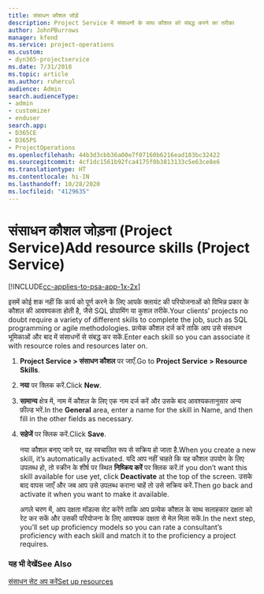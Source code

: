 ```yaml
---
title: संसाधन कौशल जोड़ें
description: Project Service में संसाधनों के साथ कौशल को संबद्ध करने का तरीका
author: JohnPBurrows
manager: kfend
ms.service: project-operations
ms.custom:
- dyn365-projectservice
ms.date: 7/31/2018
ms.topic: article
ms.author: ruhercul
audience: Admin
search.audienceType:
- admin
- customizer
- enduser
search.app:
- D365CE
- D365PS
- ProjectOperations
ms.openlocfilehash: 44b3d3cbb36a00e7f07160b6216ead183bc32422
ms.sourcegitcommit: 4cf1dc1561b92fca4175f0b3813133c5e63ce8e6
ms.translationtype: HT
ms.contentlocale: hi-IN
ms.lasthandoff: 10/28/2020
ms.locfileid: "4129635"
---
```

# <a name="add-resource-skills-project-service"></a><span data-ttu-id="59028-103">संसाधन कौशल जोड़ना (Project Service)</span><span class="sxs-lookup"><span data-stu-id="59028-103">Add resource skills (Project Service)</span></span>

[!INCLUDE[cc-applies-to-psa-app-1x-2x](../includes/cc-applies-to-psa-app-1x-2x.md)]

<span data-ttu-id="59028-104">इसमें कोई शक नहीं कि कार्य को पूर्ण करने के लिए आपके क्लायंट की परियोजनाओं को विभिन्न प्रकार के कौशल की आवश्यकता होती है, जैसे SQL प्रोग्रामिंग या कुशल तरीके.</span><span class="sxs-lookup"><span data-stu-id="59028-104">Your clients’ projects no doubt require a variety of different skills to complete the job, such as SQL programming or agile methodologies.</span></span> <span data-ttu-id="59028-105">प्रत्येक कौशल दर्ज करें ताकि आप उसे संसाधन भूमिकाओं और बाद में संसाधनों से संबद्ध कर सकें.</span><span class="sxs-lookup"><span data-stu-id="59028-105">Enter each skill so you can associate it with resource roles and resources later on.</span></span>  
  
1. <span data-ttu-id="59028-106">**Project Service > संसाधन कौशल** पर जाएँ.</span><span class="sxs-lookup"><span data-stu-id="59028-106">Go to **Project Service > Resource Skills**.</span></span>  
  
2. <span data-ttu-id="59028-107">**नया** पर क्लिक करें.</span><span class="sxs-lookup"><span data-stu-id="59028-107">Click **New**.</span></span>  
  
3. <span data-ttu-id="59028-108">**सामान्य** क्षेत्र में, नाम में कौशल के लिए एक नाम दर्ज करें और उसके बाद आवश्यकतानुसार अन्य फ़ील्ड भरें.</span><span class="sxs-lookup"><span data-stu-id="59028-108">In the **General** area, enter a name for the skill in Name, and then fill in the other fields as necessary.</span></span>  
  
4. <span data-ttu-id="59028-109">**सहेजें** पर क्लिक करें.</span><span class="sxs-lookup"><span data-stu-id="59028-109">Click **Save**.</span></span>  
  
   <span data-ttu-id="59028-110">नया कौशल बनाए जाने पर, वह स्वचालित रूप से सक्रिय हो जाता है.</span><span class="sxs-lookup"><span data-stu-id="59028-110">When you create a new skill, it’s automatically activated.</span></span> <span data-ttu-id="59028-111">यदि आप नहीं चाहते कि यह कौशल उपयोग के लिए उपलब्ध हो, तो स्क्रीन के शीर्ष पर स्थित **निष्क्रिय करें** पर क्लिक करें.</span><span class="sxs-lookup"><span data-stu-id="59028-111">If you don’t want this skill available for use yet, click **Deactivate** at the top of the screen.</span></span> <span data-ttu-id="59028-112">उसके बाद वापस जाएँ और जब आप उसे उपलब्ध कराना चाहें तो उसे सक्रिय करें.</span><span class="sxs-lookup"><span data-stu-id="59028-112">Then go back and activate it when you want to make it available.</span></span>  
  
   <span data-ttu-id="59028-113">अगले चरण में, आप दक्षता मॉडल्स सेट करेंगे ताकि आप प्रत्येक कौशल के साथ सलाहकार दक्षता को रेट कर सकें और उसकी परियोजना के लिए आवश्यक दक्षता से मेल मिला सकें.</span><span class="sxs-lookup"><span data-stu-id="59028-113">In the next step, you’ll set up proficiency models so you can rate a consultant’s proficiency with each skill and match it to the proficiency a project requires.</span></span>  
  
### <a name="see-also"></a><span data-ttu-id="59028-114">यह भी देखें</span><span class="sxs-lookup"><span data-stu-id="59028-114">See Also</span></span>  
 [<span data-ttu-id="59028-115">संसाधन सेट अप करें</span><span class="sxs-lookup"><span data-stu-id="59028-115">Set up resources</span></span>](../psa/set-up-resources.md)
